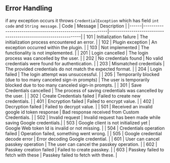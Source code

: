 ## Error Handling 
if any exception occurs it throws `CredentialException` which has field  `int code` and `String message`.
| Code | Message                                                    | Description                                                    |
|------|------------------------------------------------------------|----------------------------------------------------------------|
| 101  | Initialization failure                                     | The initialization process encountered an error.               |
| 102  | Plugin exception                                           | An exception occurred within the plugin.                       |
| 103  | Not implemented                                            | The functionality is not implemented.                         |
| 201  | Login cancelled                                            | The login process was cancelled by the user.                  |
| 202  | No credentials found                                       | No valid credentials were found for authentication.           |
| 203  | Mismatched credentials                                     | The provided credentials do not match the expected format.    |
| 204  | Login failed                                               | The login attempt was unsuccessful.                           |
| 205  | Temporarily blocked (due to too many canceled sign-in prompts) | The user is temporarily blocked due to too many canceled sign-in prompts. |
| 301  | Save Credentials cancelled                                 | The process of saving credentials was cancelled by the user.  |
| 302  | Create Credentials failed                                  | Failed to create new credentials.                             |
| 401  | Encryption failed                                          | Failed to encrypt value.                                      |
| 402  | Decryption failed                                          | Failed to decrypt value.                                      |
| 501  | Received an invalid google id token response               | Bad response received from Custom Credentials.                |
| 502  | Invalid request                                            | Invalid request has been made while saving Google credentials.|
| 503  | Google client is not initialized yet                       | Google Web token Id is invalid or not missing.                |
| 504  | Credentials operation failed                               | Operation failed, something went wrong.                       |
| 505  | Google credential decode error                             | Error decoding Google credential.                             |
| 601  | User can cancel passkey operation                          | The user can cancel the passkey operation.                    |
| 602  | Passkey creation failed                                    | Failed to create passkey.                                     |
| 603  | Passkey failed to fetch with these                         | Passkey failed to fetch with these.                           |